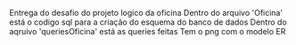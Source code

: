 Entrega do desafio do projeto logico da oficina 
Dentro do arquivo 'Oficina' está o codigo sql para a criação do esquema do banco de dados
Dentro do aqruivo 'queriesOficina' está as queries feitas
Tem o png com o modelo ER
